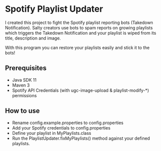 # Spotify Playlist Updater

I created this project to fight the Spotify playlist reporting bots (Takedown Notification).
Salty creators use bots to spam reports on growing playlists which triggers the Takedown Notification and your playlist is wiped from its title, description and image.

With this program you can restore your playlists easily and stick it to the bots!

## Prerequisites
- Java SDK 11
- Maven 3
- Spotify API Credentials (with ugc-image-upload & playlist-modify-*) permissions

## How to use
- Rename config.example.properties to config.properties
- Add your Spotify credentials to config.properties
- Define your playlist in MyPlaylists.class 
- Run the PlaylistUpdater.fixMyPlaylists() method against your defined playlists.
